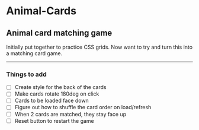 # Animal-Cards

## Animal card matching game

Initially put together to practice CSS grids.  Now want to try and turn this into a matching card game.

---

### Things to add

- [ ]  Create style for the back of the cards
- [ ]  Make cards rotate 180deg on click
- [ ]  Cards to be loaded face down
- [ ]  Figure out how to shuffle the card order on load/refresh
- [ ]  When 2 cards are matched, they stay face up
- [ ]  Reset button to restart the game
